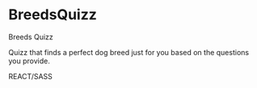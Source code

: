 # BreedsQuizz
Breeds Quizz

Quizz that finds a perfect dog breed just for you based on the questions you provide.

REACT/SASS
